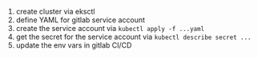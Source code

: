 1. create cluster via eksctl
1. define YAML for gitlab service account
1. create the service account via `kubectl apply -f ...yaml`
1. get the secret for the service account via `kubectl describe secret ...`
1. update the env vars in gitlab CI/CD 

